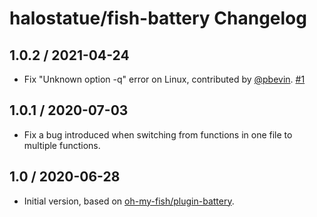 # halostatue/fish-battery Changelog

## 1.0.2 / 2021-04-24

- Fix "Unknown option -q" error on Linux, contributed by [@pbevin][]. [#1][]

## 1.0.1 / 2020-07-03

- Fix a bug introduced when switching from functions in one file to multiple
  functions.

## 1.0 / 2020-06-28

- Initial version, based on [oh-my-fish/plugin-battery][].

[oh-my-fish/plugin-battery]: https://github.com/oh-my-fish/plugin-battery
[@pbevin]: https://github.com/pbevin
[#1]: https://github.com/halostatue/fish-battery/pull/1
